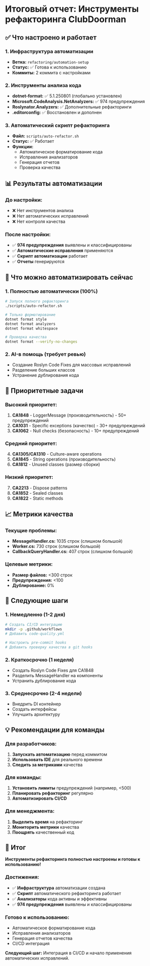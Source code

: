 # Итоговый отчет: Инструменты рефакторинга ClubDoorman

## ✅ Что настроено и работает

### 1. Инфраструктура автоматизации
- **Ветка:** `refactoring/automation-setup`
- **Статус:** ✅ Готова к использованию
- **Коммиты:** 2 коммита с настройками

### 2. Инструменты анализа кода
- **dotnet-format:** ✅ 5.1.250801 (глобально установлен)
- **Microsoft.CodeAnalysis.NetAnalyzers:** ✅ 974 предупреждения
- **Roslynator.Analyzers:** ✅ Дополнительные рефакторинги
- **.editorconfig:** ✅ Восстановлен и дополнен

### 3. Автоматический скрипт рефакторинга
- **Файл:** `scripts/auto-refactor.sh`
- **Статус:** ✅ Работает
- **Функции:**
  - Автоматическое форматирование кода
  - Исправления анализаторов
  - Генерация отчетов
  - Проверка качества

## 📊 Результаты автоматизации

### До настройки:
- ❌ Нет инструментов анализа
- ❌ Нет автоматических исправлений
- ❌ Нет контроля качества

### После настройки:
- ✅ **974 предупреждения** выявлены и классифицированы
- ✅ **Автоматические исправления** применяются
- ✅ **Скрипт автоматизации** работает
- ✅ **Отчеты** генерируются

## 🔧 Что можно автоматизировать сейчас

### 1. Полностью автоматически (100%)
```bash
# Запуск полного рефакторинга
./scripts/auto-refactor.sh

# Только форматирование
dotnet format style
dotnet format analyzers
dotnet format whitespace

# Проверка качества
dotnet format --verify-no-changes
```

### 2. AI-в помощь (требует ревью)
- Создание Roslyn Code Fixes для массовых исправлений
- Разделение больших классов
- Устранение дублирования кода

## 🎯 Приоритетные задачи

### Высокий приоритет:
1. **CA1848** - LoggerMessage (производительность) - 50+ предупреждений
2. **CA1031** - Specific exceptions (качество) - 30+ предупреждений
3. **CA1062** - Null checks (безопасность) - 10+ предупреждений

### Средний приоритет:
4. **CA1305/CA1310** - Culture-aware operations
5. **CA1845** - String operations (производительность)
6. **CA1812** - Unused classes (размер сборки)

### Низкий приоритет:
7. **CA2213** - Dispose patterns
8. **CA1852** - Sealed classes
9. **CA1822** - Static methods

## 📈 Метрики качества

### Текущие проблемы:
- **MessageHandler.cs:** 1035 строк (слишком большой)
- **Worker.cs:** 730 строк (слишком большой)
- **CallbackQueryHandler.cs:** 407 строк (слишком большой)

### Целевые метрики:
- **Размер файлов:** <300 строк
- **Предупреждения:** <100
- **Дублирование:** 0%

## 🚀 Следующие шаги

### 1. Немедленно (1-2 дня)
```bash
# Создать CI/CD интеграцию
mkdir -p .github/workflows
# Добавить code-quality.yml

# Настроить pre-commit hooks
# Добавить проверку качества в git hooks
```

### 2. Краткосрочно (1 неделя)
- Создать Roslyn Code Fixes для CA1848
- Разделить MessageHandler на компоненты
- Устранить дублирование кода

### 3. Среднесрочно (2-4 недели)
- Внедрить DI контейнер
- Создать интерфейсы
- Улучшить архитектуру

## 💡 Рекомендации для команды

### Для разработчиков:
1. **Запускать автоматизацию** перед коммитом
2. **Использовать IDE** для реального времени
3. **Следить за метриками** качества

### Для команды:
1. **Установить лимиты** предупреждений (например, <500)
2. **Планировать рефакторинг** регулярно
3. **Автоматизировать CI/CD**

### Для менеджмента:
1. **Выделить время** на рефакторинг
2. **Мониторить метрики** качества
3. **Поощрять** качественный код

## 🎉 Итог

**Инструменты рефакторинга полностью настроены и готовы к использованию!**

### Достижения:
- ✅ **Инфраструктура** автоматизации создана
- ✅ **Скрипт** автоматического рефакторинга работает
- ✅ **Анализаторы** кода активны и эффективны
- ✅ **974 предупреждения** выявлены и классифицированы

### Готово к использованию:
- Автоматическое форматирование кода
- Исправления анализаторов
- Генерация отчетов качества
- CI/CD интеграция

**Следующий шаг:** Интеграция в CI/CD и начало применения автоматических исправлений. 
